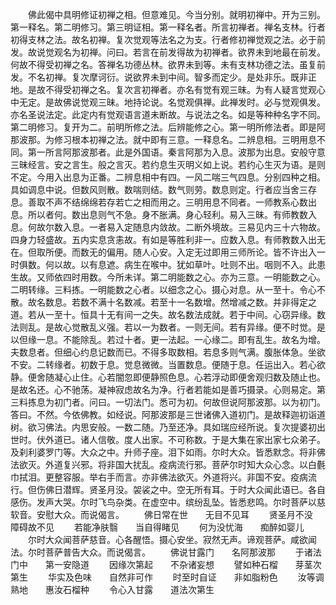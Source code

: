 <!-- { "loadSidebar": true } -->
　　佛此偈中具明修证初禅之相。但意难见。今当分别。就明初禅中。开为三别。第一释名。第二明修习。第三明证相。第一释名者。所言初禅者。禅名支林。行者初得支林之法。故名初禅。复次觉观等法名之为支。行者修初禅觉观之法。必于前发。故说觉观名为初禅。问曰。若言在前发得故为初禅者。欲界未到地最在前发。何故不得受初禅之名。答禅名功德丛林。欲界未到等。未有支林功德之法。虽复前发。不名初禅。复次摩诃衍。说欲界未到中间。智多而定少。是处非乐。既非正地。是故不得受初禅之名。复次言初禅者。亦名有觉有观三昧。为有人疑言觉观心中无定。是故佛说觉观三昧。地持论说。名觉观俱禅。此禅发时。必与觉观俱发。亦名圣说法定。此定内有觉观语言道未断故。与说法之名。如是等种种名字不同。第二明修习。复开为二。前明所修之法。后辨能修之心。第一明所修法者。即是阿那波那。为修习根本初禅之法。就中即有三意。一释息名。二辨息相。三明用息不同。第一所言阿那波那者。此是外国语。秦言阿那为入息。波那为出息。安般守意三昧经言。安之言生。般之言灭。若约息生灭明义如上说。若约心生灭为语。是则不定。今用入出息为正番。二辨息相中有四。一风二喘三气四息。分别四种之相。具如调息中说。但数风则散。数喘则结。数气则劳。数息则定。行者应当舍三存息。善取不声不结绵绵若存若亡之相而用之。三明用息不同者。一师教系心数出息。所以者何。数出息则气不急。身不胀满。身心轻利。易入三昧。有师教数入息。何故尔数入息。一者易入定随息内敛故。二断外境故。三易见内三十六物故。四身力轻盛故。五内实息贪恚故。有如是等胜利非一。应数入息。有师教数入出无在。但取所便。而数无的偏用。随人心安。入定无过即用三师所论。皆不许出入一时俱数。何以故。以有息遮。病生在喉中。犹如草叶。吐则不出。咽则不入。此患生故。又师依四时用数。今所未详。第二明能数之心。亦为三意。一明能数之心。二明转缘。三料拣。一明能数之心者。以细念之心。摄心对息。从一至十。令心不散。故名数息。若数不满十名数减。若至十一名数增。然增减之数。并非得定之道。若从一至十。恒具十无有间一之失。故名数法成就。若于中间。心窃异缘。数法则乱。是故心觉散乱义强。若以一为数者。一则无间。若有异缘。便不时觉。是以但缘一息。不能除乱。若过十者。更一法起。一心缘二。即有乱生。故名为增。夫数息者。但细心约息记数而已。不得多取数相。若息多则气满。腹胀体急。坐欲不安。二转缘者。初数于息。觉息微微。当置数息。便随于息。任运出入。若心欲静。便舍随凝心止住。心若闇忽即便静照色息。心若浮动即便舍观归数及随止也。是故名还。心不驰荡。凝神寂虑故名为净。行者若能如是善巧摄录。心则易定。第三料拣息为初门者。问曰。一切法门。悉可为初。何故但说阿那波那。以为初门。答曰。不然。今依佛教。如经说。阿那波那是三世诸佛入道初门。是故释迦初诣道树。欲习佛法。内思安般。一数二随。乃至还净。具如瑞应经所说。复次提婆初出世时。伏外道已。诸人信敬。度人出家。不可称数。于是大集在家出家七众弟子。及刹利婆罗门等。大众之中。升师子座。泪下如雨。尔时大众。皆悉默念。将非佛法欲灭。外道复兴邪。将非国大扰乱。疫病流行邪。菩萨尔时知大众心念。以白氎巾拭泪。更整容服。举右手而言。亦非佛法欲灭。外道将兴。非国不安。疫病流行。但伤佛日潜辉。贤圣月没。袈裟之中。空无所有耳。于时大众闻此语已。各自感伤。发声大哭。尔时飞鸟杂类。在虚空中。缤纷乱坠。皆悉悲鸣。尔时菩萨以慈软音。安慰大众。而说偈言。
　　佛日常在世　　无目不见耳
　　贤圣月不没　　障碍故不见
　　若能净肤翳　　当自得睹见
　　何为没忧海　　痴醉如婴儿
　　尔时大众闻菩萨慈音。心各醒悟。摄心安坐。寂然无声。谛观菩萨。咸欲闻法。尔时菩萨普告大众。而说偈言。
　　佛说甘露门　　名阿那波那
　　于诸法门中　　第一安隐道
　　因缘次第起　　不杂诸妄想
　　譬如种石榴　　芽茎次第生
　　华实及色味　　自然非可作
　　时至时自证　　非如脂粉色
　　汝等调熟地　　惠汝石榴种
　　令心入甘露　　道法次第生
